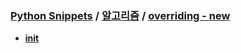 ### [Python Snippets](../../contents.md) / [알고리즘](../contents.md) / [overriding - __new__ ](contents.md)
- [ __init__ ](%20__init__%20/contents.md)